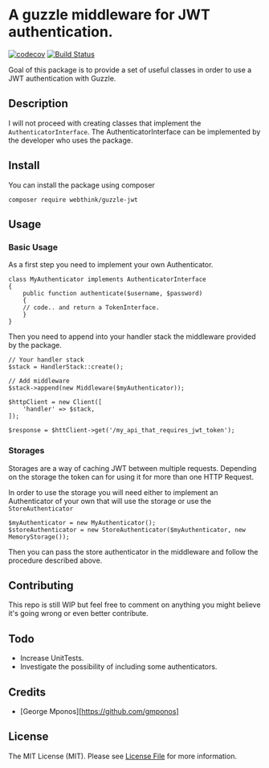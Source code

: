 # A guzzle middleware for JWT authentication.

[![codecov](https://codecov.io/gh/gmponos/guzzleJwt/branch/master/graph/badge.svg)](https://codecov.io/gh/gmponos/guzzleJwt)
[![Build Status](https://travis-ci.org/gmponos/guzzleJwt.svg?branch=master)](https://travis-ci.org/gmponos/guzzleJwt)

Goal of this package is to provide a set of useful classes in order to use a JWT authentication with Guzzle.

## Description

I will not proceed with creating classes that implement the `AuthenticatorInterface`. The AuthenticatorInterface
can be implemented by the developer who uses the package.

## Install

You can install the package using composer

`composer require webthink/guzzle-jwt`

## Usage

### Basic Usage

As a first step you need to implement your own Authenticator.

```
class MyAuthenticator implements AuthenticatorInterface
{
    public function authenticate($username, $password)
    {
    // code.. and return a TokenInterface.
    }
}
```

Then you need to append into your handler stack the middleware provided by the package.

```
// Your handler stack
$stack = HandlerStack::create();

// Add middleware
$stack->append(new Middleware($myAuthenticator));

$httpClient = new Client([
    'handler' => $stack,
]);

$response = $httClient->get('/my_api_that_requires_jwt_token');
```

### Storages

Storages are a way of caching JWT between multiple requests. Depending on the storage the token can for using it
for more than one HTTP Request.

In order to use the storage you will need either to implement an Authenticator of your own that will use the storage
or use the `StoreAuthenticator`

```
$myAuthenticator = new MyAuthenticator();
$storeAuthenticator = new StoreAuthenticator($myAuthenticator, new MemoryStorage());
```

Then you can pass the store authenticator in the middleware and follow the procedure described above.

## Contributing

This repo is still WIP but feel free to comment on anything you might believe it's going wrong or even better contribute.

## Todo

- Increase UnitTests.
- Investigate the possibility of including some authenticators.

## Credits

- [George Mponos][https://github.com/gmponos]

## License

The MIT License (MIT). Please see [License File](LICENSE.md) for more information.